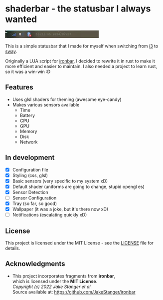 # shaderbar - the statusbar I always wanted

![Screenshot](img/screenshot_02.webp)

This is a simple statusbar that I made for myself when switching from [i3](https://github.com/i3/i3) to [sway](https://github.com/swaywm/sway).

Originally a LUA script for [ironbar](https://github.com/JakeStanger/ironbar), I decided to rewrite it in rust to make it more efficient and easier to maintain. I also needed a project to learn rust, so it was a win-win :D

## Features

- Uses glsl shaders for theming (awesome eye-candy)
- Makes various sensors available
  - Time
  - Battery
  - CPU
  - GPU
  - Memory
  - Disk
  - Network

## In development

- [x] Configuration file
- [x] Styling (css, glsl)
- [x] Basic sensors (very specific to my system xD)
- [x] Default shader (uniforms are going to change, stupid opengl es)
- [x] Sensor Detection
- [ ] Sensor Configuration
- [x] Tray (so far, so good)
- [x] Wallpaper (it was a joke, but it's there now xD)
- [ ] Notifications (escalating quickly xD)

## License

This project is licensed under the MIT License - see the [LICENSE](LICENSE) file for details.

## Acknowledgments

   - This project incorporates fragments from **ironbar**,<br>
     which is licensed under the **MIT License**.<br>
     *Copyright (c) 2022 Jake Stanger et al.*<br>
     Source available at: https://github.com/JakeStanger/ironbar
